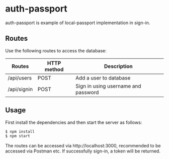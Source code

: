 # auth-passport

auth-passport is example of local-passport implementation in sign-in.

## Routes

Use the following routes to access the database:

| Routes | HTTP method | Description |
| ------ | ----------- | ----------- |
| /api/users | POST | Add a user to database |
| /api/signin | POST | Sign in using username and password |

## Usage

First install the dependencies and then start the server as follows:

```sh
$ npm install
$ npm start
```
The routes can be accessed via http://localhost:3000, recommended to be accessed via Postman etc. If successfully sign-in, a token will be returned.
